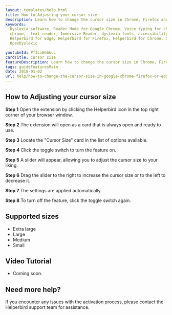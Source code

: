 ```yaml
---
layout: templates/help.html
title: How to Adjusting your cursor size
description: Learn how to change the cursor size in Chrome, Firefox and Edge.
keywords:
  Dyslexia software, Reader Mode for Google Chrome, Voice typing for chrome, Text to speech for
  chrome,  text reader, Immersive Reader, dyslexia fonts, accessibility software, dyslexia software,
  Helperbird for Edge, Helperbird for Firefox, Helperbird for Chrome, Opendyslexic for Chrome,
  OpenDyslexic

youtubeId: PfILiWebkuc
cardTitle: Cursor size
featureDescription: Learn how to change the cursor size in Chrome, Firefox and Edge.
tags: guideFeaturesMain
date: 2018-01-02
url: help/how-to-change-the-cursor-size-in-google-chrome-firefox-or-edge/
---
```



## How to Adjusting your cursor size

**Step 1** Open the extension by clicking the Helperbird icon in the top right corner of your browser window.

**Step 2** The extension will open as a card that is always open and ready to use.

**Step 3** Locate the "Cursor Size" card in the list of options available.

**Step 4** Click the toggle switch to turn the feature on.

**Step 5** A slider will appear, allowing you to adjust the cursor size to your liking.

**Step 6** Drag the slider to the right to increase the cursor size or to the left to decrease it.

**Step 7** The settings are applied automatically.

**Step 8** To turn off the feature, click the toggle switch again.


## Supported sizes

- Extra large
- Large
- Medium
- Small

## Video Tutorial

- Coming soon.


## Need more help?

If you encounter any issues with the activation process, please contact the Helperbird support team for assistance.





